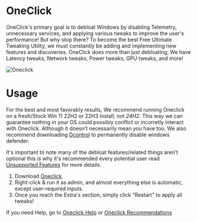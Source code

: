 # OneClick 
OneClick's primary goal is to debloat Windows by disabling Telemetry, unnecessary services, and applying various tweaks to improve the user's performance! But why stop there? To become the best Free Ultimate Tweaking Utility, we must constantly be adding and implementing new features and discoveries. OneClick does more than just debloating; We have Latency tweaks, Network tweaks, Power tweaks, GPU tweaks, and more!

![Oneclick](https://github.com/QuakedK/Oneclick/assets/124531365/a058ad27-6c3c-401d-911b-700421056cfb)

# Usage
For the best and most favorably results, We recommend running Oneclick on a fresh/Stock Win 11 22H2 or 22H3 install; not *24H2*. This way we can guarantee nothing in your OS could possibly conflict or incorretly interact with Oneclick. 
Although it doesn't necessarily mean you have too. We also recommend downloading [Dcontrol](https://www.sordum.org/9480/defender-control-v2-1/) to permanently disable windows defender.

It's important to note many of the debloat features/related things aren't optional this is why it's recommended every potential user read
[Unsupported Features](https://github.com/QuakedK/Oneclick/blob/main/Unsupported%20Features.md) for more details.

1. Download [Oneclick](https://github.com/QuakedK/Oneclick/releases/download/optimizer/Oneclick-V6.7.bat).
2. Right-click & run it as admin, and almost everything else is automatic, except user-required inputs.
3. Once you reach the Extra's section, simply click "Restart" to apply all tweaks!

If you need Help, go to [Oneclick Help](https://github.com/QuakedK/Oneclick/blob/main/Oneclick%20Help.md) or [Oneclick Recommendations](https://github.com/QuakedK/Oneclick/blob/main/Oneclick%20Recommendations.md)
